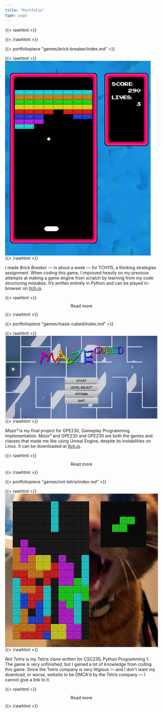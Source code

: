 ```yaml
---
title: "Portfolio"
type: page
---
```


<!-- # Games -->
{{< rawhtml >}}
<style>
.read-more-button {
    display: block;
    text-decoration: none;
    background-color: var(--link-color-80);
    border-radius: .2em;
    padding: .25em .5em;
    max-width: fit-content;
    margin: .5em auto;

    color: var(--text-color);
    transition: background-color 0.1s ease-in;

}

.read-more-button:hover {
    color: var(--text-color);
    background: var(--link-color-60);
    transition: background-color 0.1s ease-in;
}

.img-center {
    display: block;
    margin: var(--gen-bottom-padding) auto;
    height: auto;
    max-width: 100%;
}
</style>
{{< /rawhtml >}}


{{< portfoliopiece "games/brick-breaker/index.md" >}}

{{< rawhtml >}}<img class="img-center" src="Brick-Breaker.webp">{{< /rawhtml >}}

I made _Brick Breaker_ — in about a week — for TCH115, a thinking strategies assignment. When coding this game, I improved heavily on my previous attempts at making a game engine from scratch by learning from my code structuring mistakes. It’s written entirely in Python and can be played in-browser on [Itch.io](https://longestboi.itch.io/brick-breaker).

{{< rawhtml >}}<a class="read-more-button" href="/games/brick-breaker/">Read more</a>{{< /rawhtml >}}

<!-- {{< dots >}} -->

{{< portfoliopiece "games/maze-cubed/index.md" >}}

{{< rawhtml >}}<img class="img-center" src="maze3.webp">{{< /rawhtml >}}

_Maze³_ is my final project for GPE230, Gameplay Programming Implementation. _Maze³_ and GPE230 and GPE230 are both the games and classes that made me like using Unreal Engine, despite its instabilities on Linux. It can be downloaded at [Itch.io](https://longestboi.itch.io/gpe230-final-project).

{{< rawhtml >}}<a class="read-more-button" href="/games/maze-cubed/">Read more</a>{{< /rawhtml >}}

<!-- {{< dots >}} -->

{{< portfoliopiece "games/not-tetris/index.md" >}}

{{< rawhtml >}}<img class="img-center" src="not-tetris.webp">{{< /rawhtml >}}

_Not Tetris_ is my Tetris clone written for CSC235, Python Programming 1. The game is very unfinished, but I gained a lot of knowledge from coding this game. Since the Tetris company is very litigious — and I don't want my download, or worse, website to be DMCA'd by the Tetris company — I cannot give a link to it.

{{< rawhtml >}}<a class="read-more-button" href="/games/not-tetris/">Read more</a>{{< /rawhtml >}}
